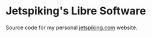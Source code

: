 # Jetspiking's Libre Software
Source code for my personal [jetspiking.com](https://jetspiking.com) website.
